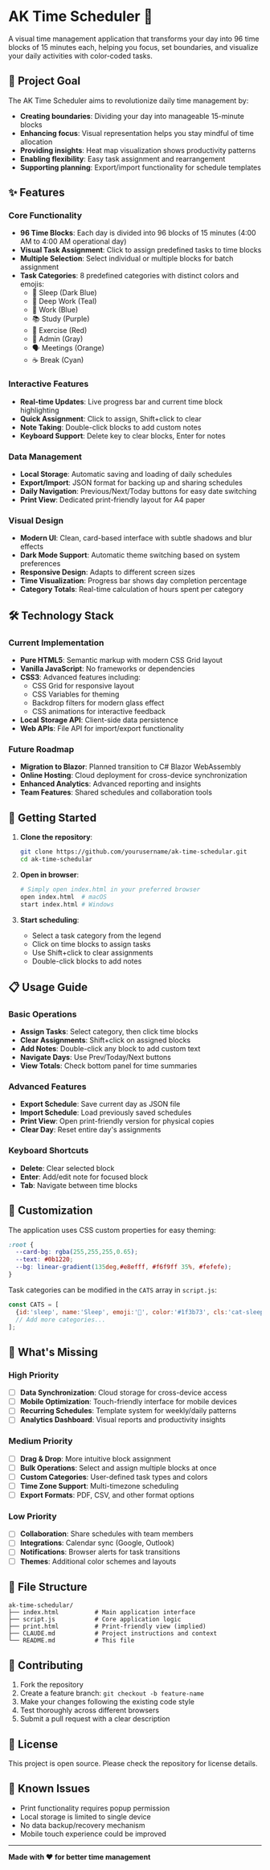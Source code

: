 # AK Time Scheduler 📅

A visual time management application that transforms your day into 96 time blocks of 15 minutes each, helping you focus, set boundaries, and visualize your daily activities with color-coded tasks.

## 🎯 Project Goal

The AK Time Scheduler aims to revolutionize daily time management by:
- **Creating boundaries**: Dividing your day into manageable 15-minute blocks
- **Enhancing focus**: Visual representation helps you stay mindful of time allocation
- **Providing insights**: Heat map visualization shows productivity patterns
- **Enabling flexibility**: Easy task assignment and rearrangement
- **Supporting planning**: Export/import functionality for schedule templates

## ✨ Features

### Core Functionality
- **96 Time Blocks**: Each day is divided into 96 blocks of 15 minutes (4:00 AM to 4:00 AM operational day)
- **Visual Task Assignment**: Click to assign predefined tasks to time blocks
- **Multiple Selection**: Select individual or multiple blocks for batch assignment
- **Task Categories**: 8 predefined categories with distinct colors and emojis:
  - 🛌 Sleep (Dark Blue)
  - 🚀 Deep Work (Teal)
  - 💼 Work (Blue)
  - 📚 Study (Purple)
  - 🏃 Exercise (Red)
  - 🧾 Admin (Gray)
  - 🗣️ Meetings (Orange)
  - ☕ Break (Cyan)

### Interactive Features
- **Real-time Updates**: Live progress bar and current time block highlighting
- **Quick Assignment**: Click to assign, Shift+click to clear
- **Note Taking**: Double-click blocks to add custom notes
- **Keyboard Support**: Delete key to clear blocks, Enter for notes

### Data Management
- **Local Storage**: Automatic saving and loading of daily schedules
- **Export/Import**: JSON format for backing up and sharing schedules
- **Daily Navigation**: Previous/Next/Today buttons for easy date switching
- **Print View**: Dedicated print-friendly layout for A4 paper

### Visual Design
- **Modern UI**: Clean, card-based interface with subtle shadows and blur effects
- **Dark Mode Support**: Automatic theme switching based on system preferences
- **Responsive Design**: Adapts to different screen sizes
- **Time Visualization**: Progress bar shows day completion percentage
- **Category Totals**: Real-time calculation of hours spent per category

## 🛠️ Technology Stack

### Current Implementation
- **Pure HTML5**: Semantic markup with modern CSS Grid layout
- **Vanilla JavaScript**: No frameworks or dependencies
- **CSS3**: Advanced features including:
  - CSS Grid for responsive layout
  - CSS Variables for theming
  - Backdrop filters for modern glass effect
  - CSS animations for interactive feedback
- **Local Storage API**: Client-side data persistence
- **Web APIs**: File API for import/export functionality

### Future Roadmap
- **Migration to Blazor**: Planned transition to C# Blazor WebAssembly
- **Online Hosting**: Cloud deployment for cross-device synchronization
- **Enhanced Analytics**: Advanced reporting and insights
- **Team Features**: Shared schedules and collaboration tools

## 🚀 Getting Started

1. **Clone the repository**:
   ```bash
   git clone https://github.com/yourusername/ak-time-schedular.git
   cd ak-time-schedular
   ```

2. **Open in browser**:
   ```bash
   # Simply open index.html in your preferred browser
   open index.html  # macOS
   start index.html # Windows
   ```

3. **Start scheduling**:
   - Select a task category from the legend
   - Click on time blocks to assign tasks
   - Use Shift+click to clear assignments
   - Double-click blocks to add notes

## 📋 Usage Guide

### Basic Operations
- **Assign Tasks**: Select category, then click time blocks
- **Clear Assignments**: Shift+click on assigned blocks
- **Add Notes**: Double-click any block to add custom text
- **Navigate Days**: Use Prev/Today/Next buttons
- **View Totals**: Check bottom panel for time summaries

### Advanced Features
- **Export Schedule**: Save current day as JSON file
- **Import Schedule**: Load previously saved schedules
- **Print View**: Open print-friendly version for physical copies
- **Clear Day**: Reset entire day's assignments

### Keyboard Shortcuts
- **Delete**: Clear selected block
- **Enter**: Add/edit note for focused block
- **Tab**: Navigate between time blocks

## 🎨 Customization

The application uses CSS custom properties for easy theming:

```css
:root {
  --card-bg: rgba(255,255,255,0.65);
  --text: #0b1220;
  --bg: linear-gradient(135deg,#e8efff, #f6f9ff 35%, #fefefe);
}
```

Task categories can be modified in the `CATS` array in `script.js`:

```javascript
const CATS = [
  {id:'sleep', name:'Sleep', emoji:'🛌', color:'#1f3b73', cls:'cat-sleep'},
  // Add more categories...
];
```

## 🔧 What's Missing

### High Priority
- [ ] **Data Synchronization**: Cloud storage for cross-device access
- [ ] **Mobile Optimization**: Touch-friendly interface for mobile devices
- [ ] **Recurring Schedules**: Template system for weekly/daily patterns
- [ ] **Analytics Dashboard**: Visual reports and productivity insights

### Medium Priority
- [ ] **Drag & Drop**: More intuitive block assignment
- [ ] **Bulk Operations**: Select and assign multiple blocks at once
- [ ] **Custom Categories**: User-defined task types and colors
- [ ] **Time Zone Support**: Multi-timezone scheduling
- [ ] **Export Formats**: PDF, CSV, and other format options

### Low Priority
- [ ] **Collaboration**: Share schedules with team members
- [ ] **Integrations**: Calendar sync (Google, Outlook)
- [ ] **Notifications**: Browser alerts for task transitions
- [ ] **Themes**: Additional color schemes and layouts

## 📄 File Structure

```
ak-time-schedular/
├── index.html          # Main application interface
├── script.js           # Core application logic
├── print.html          # Print-friendly view (implied)
├── CLAUDE.md           # Project instructions and context
└── README.md           # This file
```

## 🤝 Contributing

1. Fork the repository
2. Create a feature branch: `git checkout -b feature-name`
3. Make your changes following the existing code style
4. Test thoroughly across different browsers
5. Submit a pull request with a clear description

## 📜 License

This project is open source. Please check the repository for license details.

## 🐛 Known Issues

- Print functionality requires popup permission
- Local storage is limited to single device
- No data backup/recovery mechanism
- Mobile touch experience could be improved

---

**Made with ❤️ for better time management**
